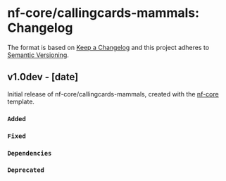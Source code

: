 # nf-core/callingcards-mammals: Changelog

The format is based on [Keep a Changelog](https://keepachangelog.com/en/1.0.0/)
and this project adheres to [Semantic Versioning](https://semver.org/spec/v2.0.0.html).

## v1.0dev - [date]

Initial release of nf-core/callingcards-mammals, created with the [nf-core](https://nf-co.re/) template.

### `Added`

### `Fixed`

### `Dependencies`

### `Deprecated`
